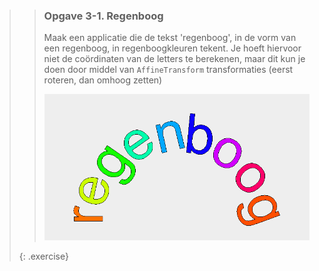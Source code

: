 >> ### Opgave 3-1. Regenboog
>>
>> Maak een applicatie die de tekst 'regenboog', in de vorm van een regenboog, in regenboogkleuren tekent. Je hoeft hiervoor niet de coördinaten van de letters te berekenen, maar dit kun je doen door middel van `AffineTransform` transformaties (eerst roteren, dan omhoog zetten)
>>
>> ![regenboog](images/week03/rainbow.png)
>>
>{: .exercise}
